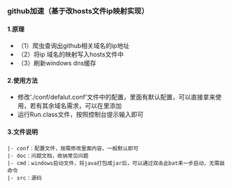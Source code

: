 ### github加速（基于改hosts文件ip映射实现）
#### 1.原理
+ （1）爬虫查询出github相关域名的ip地址
+ （2）将ip 域名的映射写入hosts文件中
+ （3）刷新windows dns缓存

#### 2.使用方法
+ 修改'./conf/defalut.conf'文件中的配置，里面有默认配置，可以直接拿来使用，若有其余域名需求，可以在里添加
+ 运行Run.class文件，按照控制台提示输入即可

#### 3.文件说明
```
|- conf：配置文件，按需修改里面内容，一般默认即可
|- doc：问题文档，收纳常见问题
|- cmd：windows启动文件，将java打包成jar后，可以通过双击此bat来一步启动，无需敲命令
|- src：源码
```